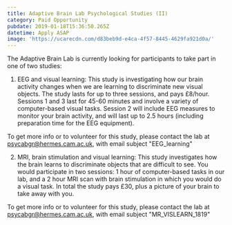 ```yaml
---
title: Adaptive Brain Lab Psychological Studies (II)
category: Paid Opportunity
pubdate: 2019-01-18T15:36:50.265Z
datetime: Apply ASAP
image: 'https://ucarecdn.com/d83beb9d-e4ca-4f57-8445-4629fa921d0a/'
---
```

The Adaptive Brain Lab is currently looking for participants to take part in one of two studies:

1) EEG and visual learning: This study is investigating how our brain activity changes when we are learning to discriminate new visual objects. The study lasts for up to three sessions, and pays £8/hour. Sessions 1 and 3 last for 45-60 minutes and involve a variety of computer-based visual tasks. Session 2 will include EEG measures to monitor your brain activity, and will last up to 2.5 hours (including preparation time for the EEG equipment).

To get more info or to volunteer for this study, please contact the lab at psycabgr@hermes.cam.ac.uk, with email subject "EEG_learning"

2) MRI, brain stimulation and visual learning: This study investigates how the brain learns to discriminate objects that are difficult to see. You would participate in two sessions: 1 hour of computer-based tasks in our lab, and a 2 hour MRI scan with brain stimulation in which you would do a visual task. In total the study pays £30, plus a picture of your brain to take away with you. 

To get more info or to volunteer for this study, please contact the lab at psycabgr@hermes.cam.ac.uk, with email subject "MR_VISLEARN_1819"
